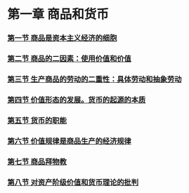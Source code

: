 # 第一章 商品和货币

### [第一节 商品是资本主义经济的细胞](./sec-01)

### [第二节 商品的二因素：使用价值和价值](./sec-02)

### [第三节 生产商品的劳动的二重性：具体劳动和抽象劳动](./sec-03)

### [第四节 价值形态的发展。货币的起源的本质](./sec-04)

### [第五节 货币的职能](./sec-05)

### [第六节 价值规律是商品生产的经济规律](./sec-06)

### [第七节 商品拜物教](./sec-07)

### [第八节 对资产阶级价值和货币理论的批判](./sec-08)